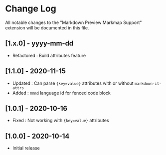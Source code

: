 # Change Log

All notable changes to the "Markdown Preview Markmap Support" extension will be documented in this file.

## [1.x.0] - yyyy-mm-dd

- Refactored : Build attributes feature

## [1.1.0] - 2020-11-15

- Updated : Can parse `{key=value}` attributes with or without `markdown-it-attrs`
- Added : `mmmd` language id for fenced code block

## [1.0.1] - 2020-10-16

- Fixed : Not working with `{key=value}` attributes

## [1.0.0] - 2020-10-14

- Initial release
